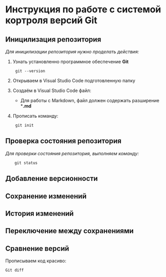 # Инструкция по работе с системой кортроля версий Git

## Иницилизация репозитория
*Для иницилизации репозитория нужно проделать действия:*

1. Узнать установленно программное обеспечение **Git**

        git --version
2. Открываем в Visual Studio Code подготовленную папку
3. Создаём в Visual Studio Code файл:
    * Для работы с Markdown, файл должен содержать разширение ***.md**
4. Прописать команду:

        git init

## Проверка состояния репозитория

*Для проверки состояния репозитория, выполняем команду:*

        git status

##  Добавление версионности

## Сохранение изменений

## История изменений

## Переключение между сохранениями

## Сравнение версий

Прописываем код красиво:

    Git diff